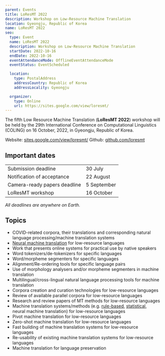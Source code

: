 ```yaml
---
parent: Events
title: LoResMT 2022
description: Workshop on Low-Resource Machine Translation
location: Gyeongju, Republic of Korea
name: LoResMT 2022
seo:
  type: Event
  name: LoResMT 2022
  description: Workshop on Low-Resource Machine Translation
  startDate: 2022-10-16
  endDate: 2022-10-16
  eventAttendanceMode: OfflineEventAttendanceMode
  eventStatus: EventScheduled

  location:
    type: PostalAddress
    addressCountry: Republic of Korea
    addressLocality: Gyeongju

  organizer:
    type: Online
    url: https://sites.google.com/view/loresmt/
---
```


The fifth Low Resource Machine Translation (**LoResMT 2022**) workshop will be held by the 29th International Conference on Computational Linguistics (COLING) on 16 October, 2022, in Gyeongju, Republic of Korea.

Website: [sites.google.com/view/loresmt/](https://sites.google.com/view/loresmt/)
Github: [github.com/loresmt](https://github.com/loresmt)

## Important dates

|     |     |
| --- | --- |
| Submission deadline | 30 July |
| Notification of acceptance | 22 August |
| Camera-ready papers deadline | 5 September |
| LoResMT workshop | 16 October |

*All deadlines are anywhere on Earth.*

## Topics

- COVID-related corpora, their translations and corresponding natural language processing/machine translation systems
- [Neural machine translation](../approaches/neural-machine-translation.md) for low-resource languages
- Work that presents online systems for practical use by native speakers
- Word tokenizers/de-tokenizers for specific languages
- Word/morpheme segmenters for specific languages
- Alignment/Re-ordering tools for specific language pairs
- Use of morphology analysers and/or morpheme segmenters in machine translation
- Multilingual/cross-lingual natural language processing tools for machine translation
- Corpora creation and curation technologies for low-resource languages
- Review of available parallel corpora for low-resource languages
- Research and review papers of MT methods for low-resource languages
- Machine translation systems/methods (e.g. [rule-based](../approaches/rule-based-machine-translation.md), [statistical](../approaches/statistical-machine-translation.md), neural machine translation) for low-resource languages
- Pivot machine translation for low-resource languages
- Zero-shot machine translation for low-resource languages
- Fast building of machine translation systems for low-resource languages
- Re-usability of existing machine translation systems for low-resource languages
- Machine translation for language preservation
